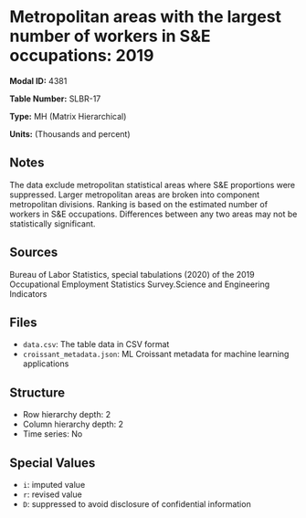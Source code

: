 # Metropolitan areas with the largest number of workers in S&E occupations: 2019

**Modal ID:** 4381

**Table Number:** SLBR-17

**Type:** MH (Matrix Hierarchical)

**Units:** (Thousands and percent)

## Notes

The data exclude metropolitan statistical areas where S&E proportions were suppressed. Larger metropolitan areas are broken into component metropolitan divisions. Ranking is based on the estimated number of workers in S&E occupations. Differences between any two areas may not be statistically significant.

## Sources

Bureau of Labor Statistics, special tabulations (2020) of the 2019 Occupational Employment Statistics Survey.Science and Engineering Indicators

## Files

- `data.csv`: The table data in CSV format
- `croissant_metadata.json`: ML Croissant metadata for machine learning applications

## Structure

- Row hierarchy depth: 2
- Column hierarchy depth: 2
- Time series: No

## Special Values

- `i`: imputed value
- `r`: revised value
- `D`: suppressed to avoid disclosure of confidential information
